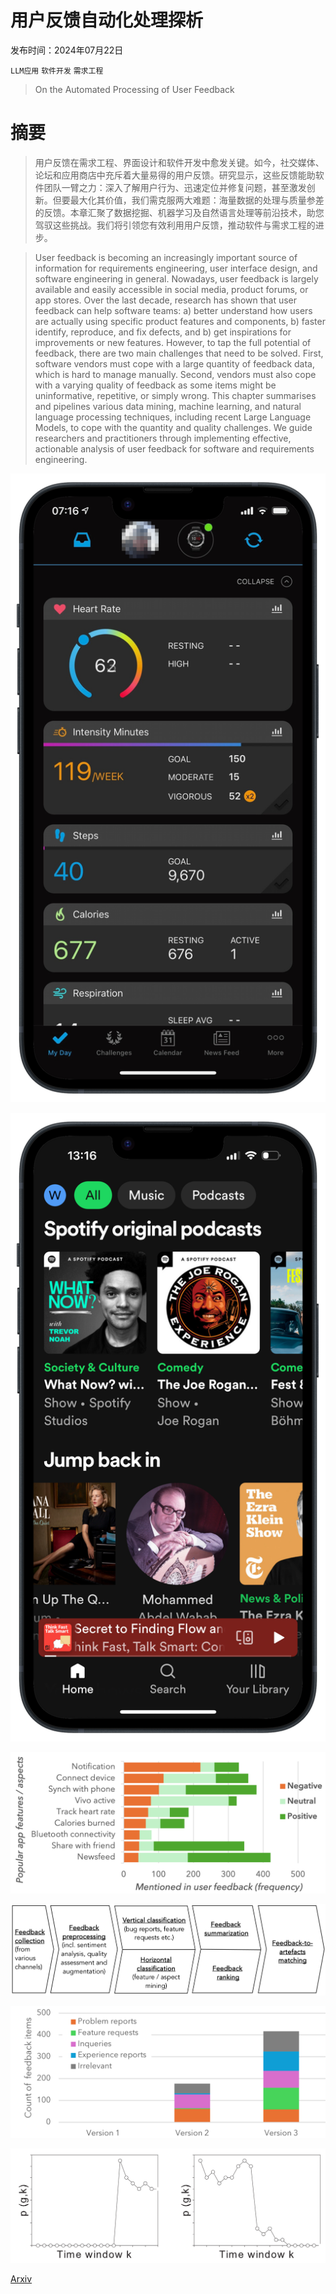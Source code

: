 # 用户反馈自动化处理探析

发布时间：2024年07月22日

`LLM应用` `软件开发` `需求工程`

> On the Automated Processing of User Feedback

# 摘要

> 用户反馈在需求工程、界面设计和软件开发中愈发关键。如今，社交媒体、论坛和应用商店中充斥着大量易得的用户反馈。研究显示，这些反馈能助软件团队一臂之力：深入了解用户行为、迅速定位并修复问题，甚至激发创新。但要最大化其价值，我们需克服两大难题：海量数据的处理与质量参差的反馈。本章汇聚了数据挖掘、机器学习及自然语言处理等前沿技术，助您驾驭这些挑战。我们将引领您有效利用用户反馈，推动软件与需求工程的进步。

> User feedback is becoming an increasingly important source of information for requirements engineering, user interface design, and software engineering in general. Nowadays, user feedback is largely available and easily accessible in social media, product forums, or app stores. Over the last decade, research has shown that user feedback can help software teams: a) better understand how users are actually using specific product features and components, b) faster identify, reproduce, and fix defects, and b) get inspirations for improvements or new features. However, to tap the full potential of feedback, there are two main challenges that need to be solved. First, software vendors must cope with a large quantity of feedback data, which is hard to manage manually. Second, vendors must also cope with a varying quality of feedback as some items might be uninformative, repetitive, or simply wrong. This chapter summarises and pipelines various data mining, machine learning, and natural language processing techniques, including recent Large Language Models, to cope with the quantity and quality challenges. We guide researchers and practitioners through implementing effective, actionable analysis of user feedback for software and requirements engineering.

![用户反馈自动化处理探析](../../../paper_images/2407.15519/gc-portrait.png)

![用户反馈自动化处理探析](../../../paper_images/2407.15519/sp-portrait.png)

![用户反馈自动化处理探析](../../../paper_images/2407.15519/horizontal_overview_garmin.png)

![用户反馈自动化处理探析](../../../paper_images/2407.15519/x1.png)

![用户反馈自动化处理探析](../../../paper_images/2407.15519/x2.png)

![用户反馈自动化处理探析](../../../paper_images/2407.15519/time-series-pattern.png)

[Arxiv](https://arxiv.org/abs/2407.15519)